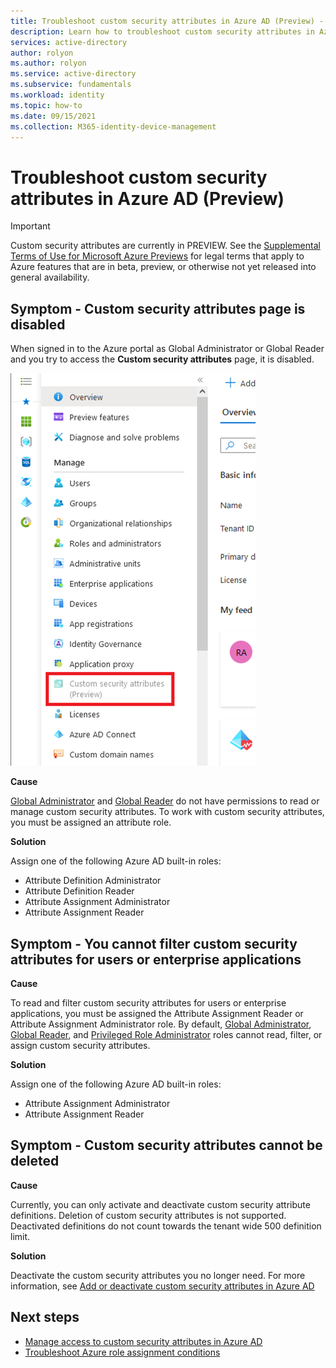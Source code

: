 ```yaml
---
title: Troubleshoot custom security attributes in Azure AD (Preview) - Azure Active Directory
description: Learn how to troubleshoot custom security attributes in Azure Active Directory.
services: active-directory
author: rolyon
ms.author: rolyon
ms.service: active-directory
ms.subservice: fundamentals
ms.workload: identity
ms.topic: how-to
ms.date: 09/15/2021
ms.collection: M365-identity-device-management
---
```


# Troubleshoot custom security attributes in Azure AD (Preview)

> [!IMPORTANT]
> Custom security attributes are currently in PREVIEW.
> See the [Supplemental Terms of Use for Microsoft Azure Previews](https://azure.microsoft.com/support/legal/preview-supplemental-terms/) for legal terms that apply to Azure features that are in beta, preview, or otherwise not yet released into general availability.

## Symptom - Custom security attributes page is disabled

When signed in to the Azure portal as Global Administrator or Global Reader and you try to access the **Custom security attributes** page, it is disabled.

![Custom security attributes page disabled in Azure portal.](./media/custom-security-attributes-troubleshoot/attributes-disabled.png)

**Cause**

[Global Administrator](../roles/permissions-reference.md#global-administrator) and [Global Reader](../roles/permissions-reference.md#global-reader) do not have permissions to read or manage custom security attributes. To work with custom security attributes, you must be assigned an attribute role.

**Solution**

Assign one of the following Azure AD built-in roles:

- Attribute Definition Administrator
- Attribute Definition Reader
- Attribute Assignment Administrator
- Attribute Assignment Reader

## Symptom - You cannot filter custom security attributes for users or enterprise applications

**Cause**

To read and filter custom security attributes for users or enterprise applications, you must be assigned the Attribute Assignment Reader or Attribute Assignment Administrator role. By default, [Global Administrator](../roles/permissions-reference.md#global-administrator), [Global Reader](../roles/permissions-reference.md#global-reader), and [Privileged Role Administrator](../roles/permissions-reference.md#privileged-role-administrator) roles cannot read, filter, or assign custom security attributes.

**Solution**

Assign one of the following Azure AD built-in roles:

- Attribute Assignment Administrator
- Attribute Assignment Reader

## Symptom - Custom security attributes cannot be deleted

**Cause**

Currently, you can only activate and deactivate custom security attribute definitions. Deletion of custom security attributes is not supported. Deactivated definitions do not count towards the tenant wide 500 definition limit.

**Solution**

Deactivate the custom security attributes you no longer need. For more information, see [Add or deactivate custom security attributes in Azure AD](custom-security-attributes-add.md)

## Next steps

- [Manage access to custom security attributes in Azure AD](custom-security-attributes-manage.md)
- [Troubleshoot Azure role assignment conditions](../../role-based-access-control/conditions-troubleshoot.md)
